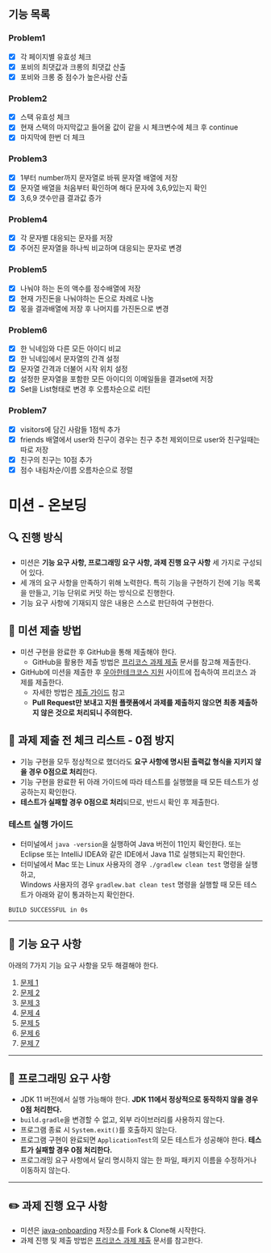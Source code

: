 ## 기능 목록

### Problem1
- [x] 각 페이지별 유효성 체크
- [x] 포비의 최댓값과 크롱의 최댓값 산출
- [x] 포비와 크롱 중 점수가 높은사람 산출

### Problem2
- [x] 스택 유효성 체크
- [x] 현재 스택의 마지막값고 들어올 값이 같을 시 체크변수에 체크 후 continue
- [x] 마지막에 한번 더 체크

### Problem3
- [x] 1부터 number까지 문자열로 바꿔 문자열 배열에 저장
- [x] 문자열 배열을 처음부터 확인하며 해다 문자에 3,6,9있는지 확인
- [x] 3,6,9 갯수만큼 결과값 증가

### Problem4
- [x] 각 문자별 대응되는 문자를 저장
- [x] 주어진 문자열을 하나씩 비교하며 대응되는 문자로 변경

### Problem5
- [x] 나눠야 하는 돈의 액수를 정수배열에 저장
- [x] 현재 가진돈을 나눠야하는 돈으로 차례로 나눔
- [x] 몫을 결과배열에 저장 후 나머지를 가진돈으로 변경

### Problem6
- [x] 한 닉네임와 다른 모든 아이디 비교
- [x] 한 닉네임에서 문자열의 간격 설정
- [x] 문자열 간격과 더불어 시작 위치 설정
- [x] 설정한 문자열을 포함한 모든 아이디의 이메일들을 결과set에 저장
- [x] Set을 List형태로 변경 후 오름차순으로 리턴

### Problem7
- [x] visitors에 담긴 사람들 1점씩 추가
- [x] friends 배열에서 user와 친구이 경우는 친구 추천 제외이므로 user와 친구일때는 따로 저장
- [x] 친구의 친구는 10점 추가
- [x] 점수 내림차순/이름 오름차순으로 정렬
# 미션 - 온보딩

## 🔍 진행 방식

- 미션은 **기능 요구 사항, 프로그래밍 요구 사항, 과제 진행 요구 사항** 세 가지로 구성되어 있다.
- 세 개의 요구 사항을 만족하기 위해 노력한다. 특히 기능을 구현하기 전에 기능 목록을 만들고, 기능 단위로 커밋 하는 방식으로 진행한다.
- 기능 요구 사항에 기재되지 않은 내용은 스스로 판단하여 구현한다.

## 📮 미션 제출 방법

- 미션 구현을 완료한 후 GitHub을 통해 제출해야 한다.
    - GitHub을 활용한 제출 방법은 [프리코스 과제 제출](https://github.com/woowacourse/woowacourse-docs/tree/master/precourse) 문서를 참고해
      제출한다.
- GitHub에 미션을 제출한 후 [우아한테크코스 지원](https://apply.techcourse.co.kr) 사이트에 접속하여 프리코스 과제를 제출한다.
    - 자세한 방법은 [제출 가이드](https://github.com/woowacourse/woowacourse-docs/tree/master/precourse#제출-가이드) 참고
    - **Pull Request만 보내고 지원 플랫폼에서 과제를 제출하지 않으면 최종 제출하지 않은 것으로 처리되니 주의한다.**

## 🚨 과제 제출 전 체크 리스트 - 0점 방지

- 기능 구현을 모두 정상적으로 했더라도 **요구 사항에 명시된 출력값 형식을 지키지 않을 경우 0점으로 처리**한다.
- 기능 구현을 완료한 뒤 아래 가이드에 따라 테스트를 실행했을 때 모든 테스트가 성공하는지 확인한다.
- **테스트가 실패할 경우 0점으로 처리**되므로, 반드시 확인 후 제출한다.

### 테스트 실행 가이드

- 터미널에서 `java -version`을 실행하여 Java 버전이 11인지 확인한다. 또는 Eclipse 또는 IntelliJ IDEA와 같은 IDE에서 Java 11로 실행되는지 확인한다.
- 터미널에서 Mac 또는 Linux 사용자의 경우 `./gradlew clean test` 명령을 실행하고,   
  Windows 사용자의 경우  `gradlew.bat clean test` 명령을 실행할 때 모든 테스트가 아래와 같이 통과하는지 확인한다.

```
BUILD SUCCESSFUL in 0s
```

---

## 🚀 기능 요구 사항
아래의 7가지 기능 요구 사항을 모두 해결해야 한다.

1. [문제 1](./docs/PROBLEM1.md)
2. [문제 2](./docs/PROBLEM2.md)
3. [문제 3](./docs/PROBLEM3.md)
4. [문제 4](./docs/PROBLEM4.md)
5. [문제 5](./docs/PROBLEM5.md)
6. [문제 6](./docs/PROBLEM6.md)
7. [문제 7](./docs/PROBLEM7.md)

---

## 🎯 프로그래밍 요구 사항

- JDK 11 버전에서 실행 가능해야 한다. **JDK 11에서 정상적으로 동작하지 않을 경우 0점 처리한다.**
- `build.gradle`을 변경할 수 없고, 외부 라이브러리를 사용하지 않는다.
- 프로그램 종료 시 `System.exit()`를 호출하지 않는다.
- 프로그램 구현이 완료되면 `ApplicationTest`의 모든 테스트가 성공해야 한다. **테스트가 실패할 경우 0점 처리한다.**
- 프로그래밍 요구 사항에서 달리 명시하지 않는 한 파일, 패키지 이름을 수정하거나 이동하지 않는다.

---

## ✏️ 과제 진행 요구 사항

- 미션은 [java-onboarding](https://github.com/woowacourse-precourse/java-onboarding) 저장소를 Fork & Clone해 시작한다.
- 과제 진행 및 제출 방법은 [프리코스 과제 제출](https://github.com/woowacourse/woowacourse-docs/tree/master/precourse) 문서를 참고한다.
